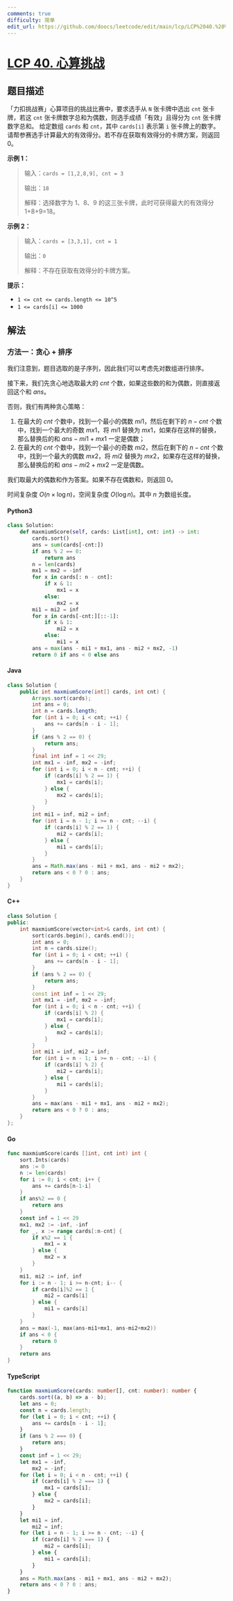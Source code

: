 ```yaml
---
comments: true
difficulty: 简单
edit_url: https://github.com/doocs/leetcode/edit/main/lcp/LCP%2040.%20%E5%BF%83%E7%AE%97%E6%8C%91%E6%88%98/README.md
---
```


<!-- problem:start -->

# [LCP 40. 心算挑战](https://leetcode.cn/problems/uOAnQW)

## 题目描述

<!-- description:start -->

「力扣挑战赛」心算项目的挑战比赛中，要求选手从 `N` 张卡牌中选出 `cnt` 张卡牌，若这 `cnt` 张卡牌数字总和为偶数，则选手成绩「有效」且得分为 `cnt` 张卡牌数字总和。
给定数组 `cards` 和 `cnt`，其中 `cards[i]` 表示第 `i` 张卡牌上的数字。 请帮参赛选手计算最大的有效得分。若不存在获取有效得分的卡牌方案，则返回 0。

**示例 1：**

> 输入：`cards = [1,2,8,9], cnt = 3`
>
> 输出：`18`
>
> 解释：选择数字为 1、8、9 的这三张卡牌，此时可获得最大的有效得分 1+8+9=18。

**示例 2：**

> 输入：`cards = [3,3,1], cnt = 1`
>
> 输出：`0`
>
> 解释：不存在获取有效得分的卡牌方案。

**提示：**

-   `1 <= cnt <= cards.length <= 10^5`
-   `1 <= cards[i] <= 1000`

<!-- description:end -->

## 解法

<!-- solution:start -->

### 方法一：贪心 + 排序

我们注意到，题目选取的是子序列，因此我们可以考虑先对数组进行排序。

接下来，我们先贪心地选取最大的 $\textit{cnt}$ 个数，如果这些数的和为偶数，则直接返回这个和 $ans$。

否则，我们有两种贪心策略：

1. 在最大的 $\textit{cnt}$ 个数中，找到一个最小的偶数 $mi1$，然后在剩下的 $n - \textit{cnt}$ 个数中，找到一个最大的奇数 $mx1$，将 $mi1$ 替换为 $mx1$，如果存在这样的替换，那么替换后的和 $ans - mi1 + mx1$ 一定是偶数；
1. 在最大的 $\textit{cnt}$ 个数中，找到一个最小的奇数 $mi2$，然后在剩下的 $n - \textit{cnt}$ 个数中，找到一个最大的偶数 $mx2$，将 $mi2$ 替换为 $mx2$，如果存在这样的替换，那么替换后的和 $ans - mi2 + mx2$ 一定是偶数。

我们取最大的偶数和作为答案。如果不存在偶数和，则返回 $0$。

时间复杂度 $O(n \times \log n)$，空间复杂度 $O(\log n)$。其中 $n$ 为数组长度。

<!-- tabs:start -->

#### Python3

```python
class Solution:
    def maxmiumScore(self, cards: List[int], cnt: int) -> int:
        cards.sort()
        ans = sum(cards[-cnt:])
        if ans % 2 == 0:
            return ans
        n = len(cards)
        mx1 = mx2 = -inf
        for x in cards[: n - cnt]:
            if x & 1:
                mx1 = x
            else:
                mx2 = x
        mi1 = mi2 = inf
        for x in cards[-cnt:][::-1]:
            if x & 1:
                mi2 = x
            else:
                mi1 = x
        ans = max(ans - mi1 + mx1, ans - mi2 + mx2, -1)
        return 0 if ans < 0 else ans
```

#### Java

```java
class Solution {
    public int maxmiumScore(int[] cards, int cnt) {
        Arrays.sort(cards);
        int ans = 0;
        int n = cards.length;
        for (int i = 0; i < cnt; ++i) {
            ans += cards[n - i - 1];
        }
        if (ans % 2 == 0) {
            return ans;
        }
        final int inf = 1 << 29;
        int mx1 = -inf, mx2 = -inf;
        for (int i = 0; i < n - cnt; ++i) {
            if (cards[i] % 2 == 1) {
                mx1 = cards[i];
            } else {
                mx2 = cards[i];
            }
        }
        int mi1 = inf, mi2 = inf;
        for (int i = n - 1; i >= n - cnt; --i) {
            if (cards[i] % 2 == 1) {
                mi2 = cards[i];
            } else {
                mi1 = cards[i];
            }
        }
        ans = Math.max(ans - mi1 + mx1, ans - mi2 + mx2);
        return ans < 0 ? 0 : ans;
    }
}
```

#### C++

```cpp
class Solution {
public:
    int maxmiumScore(vector<int>& cards, int cnt) {
        sort(cards.begin(), cards.end());
        int ans = 0;
        int n = cards.size();
        for (int i = 0; i < cnt; ++i) {
            ans += cards[n - i - 1];
        }
        if (ans % 2 == 0) {
            return ans;
        }
        const int inf = 1 << 29;
        int mx1 = -inf, mx2 = -inf;
        for (int i = 0; i < n - cnt; ++i) {
            if (cards[i] % 2) {
                mx1 = cards[i];
            } else {
                mx2 = cards[i];
            }
        }
        int mi1 = inf, mi2 = inf;
        for (int i = n - 1; i >= n - cnt; --i) {
            if (cards[i] % 2) {
                mi2 = cards[i];
            } else {
                mi1 = cards[i];
            }
        }
        ans = max(ans - mi1 + mx1, ans - mi2 + mx2);
        return ans < 0 ? 0 : ans;
    }
};
```

#### Go

```go
func maxmiumScore(cards []int, cnt int) int {
	sort.Ints(cards)
	ans := 0
	n := len(cards)
	for i := 0; i < cnt; i++ {
		ans += cards[n-1-i]
	}
	if ans%2 == 0 {
		return ans
	}
	const inf = 1 << 29
	mx1, mx2 := -inf, -inf
	for _, x := range cards[:n-cnt] {
		if x%2 == 1 {
			mx1 = x
		} else {
			mx2 = x
		}
	}
	mi1, mi2 := inf, inf
	for i := n - 1; i >= n-cnt; i-- {
		if cards[i]%2 == 1 {
			mi2 = cards[i]
		} else {
			mi1 = cards[i]
		}
	}
	ans = max(-1, max(ans-mi1+mx1, ans-mi2+mx2))
	if ans < 0 {
		return 0
	}
	return ans
}
```

#### TypeScript

```ts
function maxmiumScore(cards: number[], cnt: number): number {
    cards.sort((a, b) => a - b);
    let ans = 0;
    const n = cards.length;
    for (let i = 0; i < cnt; ++i) {
        ans += cards[n - i - 1];
    }
    if (ans % 2 === 0) {
        return ans;
    }
    const inf = 1 << 29;
    let mx1 = -inf,
        mx2 = -inf;
    for (let i = 0; i < n - cnt; ++i) {
        if (cards[i] % 2 === 1) {
            mx1 = cards[i];
        } else {
            mx2 = cards[i];
        }
    }
    let mi1 = inf,
        mi2 = inf;
    for (let i = n - 1; i >= n - cnt; --i) {
        if (cards[i] % 2 === 1) {
            mi2 = cards[i];
        } else {
            mi1 = cards[i];
        }
    }
    ans = Math.max(ans - mi1 + mx1, ans - mi2 + mx2);
    return ans < 0 ? 0 : ans;
}
```

<!-- tabs:end -->

<!-- solution:end -->

<!-- problem:end -->

